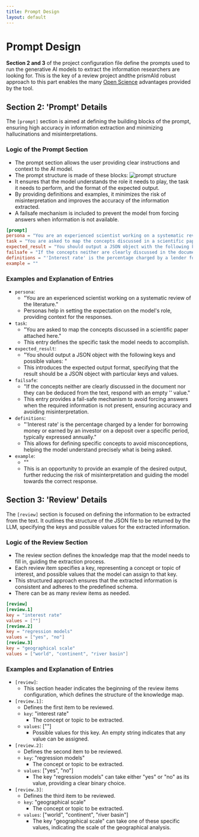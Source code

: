 ```yaml
---
title: Prompt Design
layout: default
---
```


# Prompt Design
**Section 2 and 3** of the project configuration file define the prompts used to run the generative AI models to extract the information researchers are looking for. This is the key of a review project andthe prismAId robust approach to this part enables the many [Open Science](open-science) advantages provided by the tool.

## Section 2: 'Prompt' Details
The `[prompt]` section is aimed at defining the building blocks of the prompt, ensuring high accuracy in information extraction and minimizing hallucinations and misinterpretations.

### Logic of the Prompt Section
- The prompt section allows the user providing clear instructions and context to the AI model.
- The prompt structure is made of these blocks:
![prompt structure](https://raw.githubusercontent.com/ricboer0/prismAId/main/figures/prompt_struct.png)
- It ensures that the model understands the role it needs to play, the task it needs to perform, and the format of the expected output.
- By providing definitions and examples, it minimizes the risk of misinterpretation and improves the accuracy of the information extracted.
- A failsafe mechanism is included to prevent the model from forcing answers when information is not available.

```toml
[prompt]
persona = "You are an experienced scientist working on a systematic review of the literature."
task = "You are asked to map the concepts discussed in a scientific paper attached here."
expected_result = "You should output a JSON object with the following keys and possible values: "
failsafe = "If the concepts neither are clearly discussed in the document nor they can be deduced from the text, respond with an empty '' value."
definitions = "'Interest rate' is the percentage charged by a lender for borrowing money or earned by an investor on a deposit over a specific period, typically expressed annually."
example = ""
```

### Examples and Explanation of Entries
- `persona`:
  - "You are an experienced scientist working on a systematic review of the literature."
  - Personas help in setting the expectation on the model's role, providing context for the responses.
- `task`:
  - "You are asked to map the concepts discussed in a scientific paper attached here."
  - This entry defines the specific task the model needs to accomplish.
- `expected_result`:
  - "You should output a JSON object with the following keys and possible values: "
  - This introduces the expected output format, specifying that the result should be a JSON object with particular keys and values.
- `failsafe`:
  - "If the concepts neither are clearly discussed in the document nor they can be deduced from the text, respond with an empty '' value."
  - This entry provides a fail-safe mechanism to avoid forcing answers when the required information is not present, ensuring accuracy and avoiding misinterpretation.
- `definitions`:
  - "'Interest rate' is the percentage charged by a lender for borrowing money or earned by an investor on a deposit over a specific period, typically expressed annually."
  - This allows for defining specific concepts to avoid misconceptions, helping the model understand precisely what is being asked.
- `example`:
  - ""
  - This is an opportunity to provide an example of the desired output, further reducing the risk of misinterpretation and guiding the model towards the correct response.

## Section 3: 'Review' Details
The `[review]` section is focused on defining the information to be extracted from the text. It outlines the structure of the JSON file to be returned by the LLM, specifying the keys and possible values for the extracted information.

### Logic of the Review Section
- The review section defines the knowledge map that the model needs to fill in, guiding the extraction process.
- Each review item specifies a key, representing a concept or topic of interest, and possible values that the model can assign to that key.
- This structured approach ensures that the extracted information is consistent and adheres to the predefined schema.
- There can be as many review items as needed.

```toml
[review]
[review.1]
key = "interest rate"
values = [""]
[review.2]
key = "regression models"
values = ["yes", "no"]
[review.3]
key = "geographical scale"
values = ["world", "continent", "river basin"]
```
### Examples and Explanation of Entries
- `[review]`:
  - This section header indicates the beginning of the review items configuration, which defines the structure of the knowledge map.
- `[review.1]`:
  - Defines the first item to be reviewed.
  - `key`: "interest rate"
    - The concept or topic to be extracted.
  - `values`: [""]
    - Possible values for this key. An empty string indicates that any value can be assigned.
- `[review.2]`:
  - Defines the second item to be reviewed.
  - `key`: "regression models"
    - The concept or topic to be extracted.
  - `values`: ["yes", "no"]
    - The key "regression models" can take either "yes" or "no" as its value, providing a clear binary choice.
- `[review.3]`:
  - Defines the third item to be reviewed.
  - `key`: "geographical scale"
    - The concept or topic to be extracted.
  - `values`: ["world", "continent", "river basin"]
    - The key "geographical scale" can take one of these specific values, indicating the scale of the geographical analysis.

<div id="wcb" class="carbonbadge"></div>
<script src="https://unpkg.com/website-carbon-badges@1.1.3/b.min.js" defer></script>